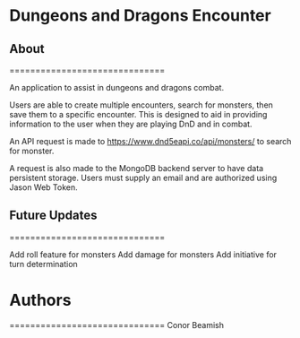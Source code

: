 # Dungeons and Dragons Encounter

## About
==============================

An application to assist in dungeons and dragons combat.

Users are able to create multiple encounters, search for monsters, then save them to a specific encounter. 
This is designed to aid in providing information to the user when they are playing DnD and in combat.

An API request is made to https://www.dnd5eapi.co/api/monsters/ to search for monster. 

A request is also made to the MongoDB backend server to have data persistent storage. 
Users must supply an email and are authorized using Jason Web Token.

## Future Updates
==============================

Add roll feature for monsters
Add damage for monsters
Add initiative for turn determination

# Authors
==============================
Conor Beamish